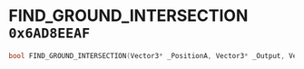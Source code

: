 # FIND_GROUND_INTERSECTION `0x6AD8EEAF`

```cpp
bool FIND_GROUND_INTERSECTION(Vector3* _PositionA, Vector3* _Output, Vector3* _PositionB, int _Unk3);
```